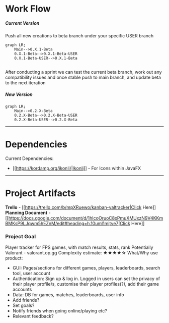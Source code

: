 # Work Flow
##### **Current Version**
Push all new creations to beta branch under your specific USER branch
```mermaid
graph LR;
    Main-->0.X.1-Beta
    0.X.1-Beta-->0.X.1-Beta-USER
    0.X.1-Beta-USER-->0.X.1-Beta
    
```
After conducting a sprint we can test the current beta branch, work out any compatibility issues and once stable push to main branch, and update beta to the next iteration
##### **New Version**
```mermaid
graph LR;
    Main-->0.2.X-Beta
    0.2.X-Beta-->0.2.X-Beta-USER
    0.2.X-Beta-USER-->0.2.X-Beta
```

---

# Dependencies

Current Dependencies:
 - [[https://kordamp.org/ikonli/|Ikonli]] - For Icons within JavaFX

---

# Project Artifacts
**Trello** - [[https://trello.com/b/mpXRuewo/kanban-valtracker|Click Here]]
**Planning Document** - [[https://docs.google.com/document/d/1hIcoOruoC8xPmuXMUxzN9V4KKmBMKsP9LJqwm5hEZnM/edit#heading=h.10uml1mjtve7|Click Here]]
### Project Goal
Player tracker for FPS games, with match results, stats, rank 
Potentially Valorant - valorant.op.gg
Complexity estimate: ★★★★☆ 
What/Why use product:
- GUI: Pages/sections for different games, players, leaderboards, search tool, user account
- Authentication: Sign up & log in. Logged in users can set the privacy of their player profile/s, customise their player profiles(?), add their game accounts
- Data: DB for games, matches, leaderboards, user info
- Add friends?
- Set goals?
- Notify friends when going online/playing etc?
- Relevant feedback?

